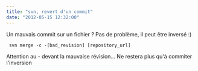 ```yaml
---
title: "svn, revert d'un commit"
date: "2012-05-15 12:32:00"
---
```

Un mauvais commit sur un fichier ? Pas de problème, il peut être inversé :)
<code><pre>
svn merge -c -[bad_revision] [repository_url]
</pre></code> Attention au - devant la mauvaise révision...  Ne restera plus qu'à commiter l'inversion

